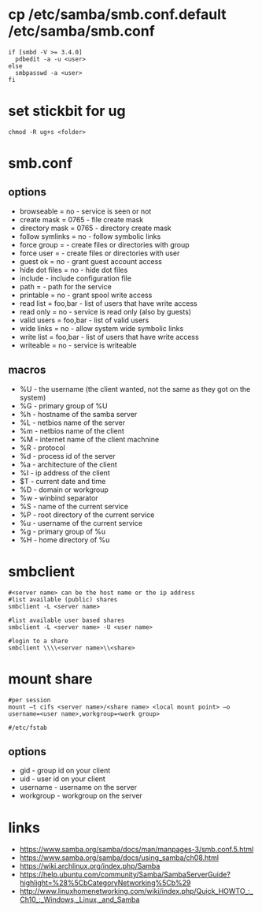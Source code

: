 # cp /etc/samba/smb.conf.default /etc/samba/smb.conf

    if [smbd -V >= 3.4.0]
      pdbedit -a -u <user>
    else
      smbpasswd -a <user>
    fi

# set stickbit for ug

    chmod -R ug+s <folder>

# smb.conf

## options

* browseable = no       -   service is seen or not
* create mask = 0765    -   file create mask
* directory mask = 0765 -   directory create mask
* follow symlinks = no  -   follow symbolic links
* force group = <name>  -   create files or directories with group <name>
* force user = <name>   -   create files or directories with user <name>
* guest ok = no         -   grant guest account access
* hide dot files = no   -   hide dot files
* include <path>        -   include configuration file
* path = <path>         -   path for the service
* printable = no        -   grant spool write access
* read list = foo,bar  -   list of users that have write access
* read only = no        -   service is read only (also by guests)
* valid users = foo,bar -   list of valid users
* wide links = no       -   allow system wide symbolic links
* write list = foo,bar  -   list of users that have write access
* writeable = no        -   service is writeable

## macros

* %U    -   the username (the client wanted, not the same as they got on the system)
* %G    -   primary group of %U
* %h    -   hostname of the samba server
* %L    -   netbios name of the server
* %m    -   netbios name of the client
* %M    -   internet name of the client machnine
* %R    -   protocol
* %d    -   process id of the server
* %a    -   architecture of the client
* %I    -   ip address of the client
* $T    -   current date and time
* %D    -   domain or workgroup
* %w    -   winbind separator
* %S    -   name of the current service
* %P    -   root directory of the current service
* %u    -   username of the current service
* %g    -   primary group of %u
* %H    -   home directory of %u

# smbclient

    #<server name> can be the host name or the ip address
    #list available (public) shares
    smbclient -L <server name>

    #list available user based shares
    smbclient -L <server name> -U <user name>

    #login to a share
    smbclient \\\\<server name>\\<share>

# mount share 

    #per session
    mount –t cifs <server name>/<share name> <local mount point> –o username=<user name>,workgroup=<work group>

    #/etc/fstab

## options

* gid       -   group id on your client
* uid       -   user id on your client
* username  -   username on the server
* workgroup -   workgroup on the server

# links

* https://www.samba.org/samba/docs/man/manpages-3/smb.conf.5.html
* https://www.samba.org/samba/docs/using_samba/ch08.html
* https://wiki.archlinux.org/index.php/Samba
* https://help.ubuntu.com/community/Samba/SambaServerGuide?highlight=%28%5CbCategoryNetworking%5Cb%29
* http://www.linuxhomenetworking.com/wiki/index.php/Quick_HOWTO_:_Ch10_:_Windows,_Linux,_and_Samba
